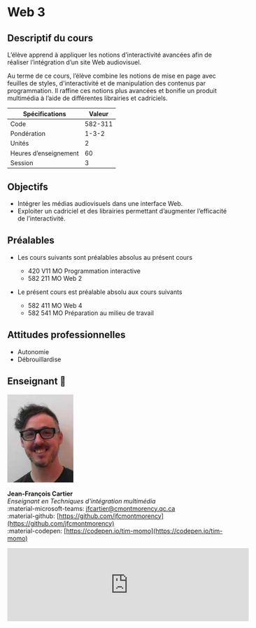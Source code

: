 # Web 3

## Descriptif du cours

L’élève apprend à appliquer les notions d’interactivité avancées afin de réaliser l’intégration d’un site Web audiovisuel.

Au terme de ce cours, l’élève combine les notions de mise en page avec feuilles de styles, d'interactivité et de manipulation des contenus par programmation. Il raffine ces notions plus avancées et bonifie un produit multimédia à l’aide de différentes librairies et cadriciels.

| Spécifications        | Valeur  |
| --------------------- | ------- |
| Code                  | 582-311 |
| Pondération           | 1-3-2   |
| Unités                | 2       |
| Heures d’enseignement | 60      |
| Session               | 3       |

## Objectifs

* Intégrer les médias audiovisuels dans une interface Web.
* Exploiter un cadriciel et des librairies permettant d’augmenter l’efficacité de l’interactivité.

## Préalables

<div class="grid cards" markdown>

-   Les cours suivants sont préalables absolus au présent cours
 
    * 420 V11 MO Programmation interactive
    * 582 211 MO Web 2


-   Le présent cours est préalable absolu aux cours suivants
 
    * 582 411 MO Web 4
    * 582 541 MO Préparation au milieu de travail

</div>

## Attitudes professionnelles

* Autonomie
* Débrouillardise

## Enseignant 🌱

<div class="grid grid-auto" markdown>

  ![](../_/profs/jfcartier.jpg)

  **Jean-François Cartier**<br>
  _Enseignant en Techniques d'intégration multimédia_<br>
  :material-microsoft-teams: [jfcartier@cmontmorency.qc.ca](mailto:jfcartier@cmontmorency.qc.ca)<br>
  :material-github: [https://github.com/jfcmontmorency](https://github.com/jfcmontmorency)<br>
  :material-codepen: [https://codepen.io/tim-momo](https://codepen.io/tim-momo)

</div>

<iframe frameborder="0" src="https://itch.io/embed/2686426" width="552" height="167"><a href="https://jfcmontmorency.itch.io/tutorial-phaser-io">Tutorial phaser.io by jfcmontmorency</a></iframe>